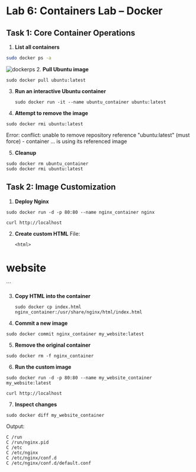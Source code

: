 # Lab 6: Containers Lab – Docker

## Task 1: Core Container Operations

1. **List all containers**  
 ```bash
 sudo docker ps -a
```
![dockerps](../screenshots/dockerps.PNG)
2. **Pull Ubuntu image**
 ```
 sudo docker pull ubuntu:latest
  ```
3. **Run an interactive Ubuntu container**
   ```
   sudo docker run -it --name ubuntu_container ubuntu:latest
   ```
4. **Attempt to remove the image**
 ```
 sudo docker rmi ubuntu:latest
  ```
  Error: conflict: unable to remove repository reference "ubuntu:latest" (must force) - container … is using its referenced image

5. **Cleanup**
```
sudo docker rm ubuntu_container
sudo docker rmi ubuntu:latest
```

## Task 2: Image Customization

1.  **Deploy Nginx**
```
sudo docker run -d -p 80:80 --name nginx_container nginx
```

```
curl http://localhost
```
2. **Create custom HTML**
   File:
   ```
   <html>
  <head><title>The best</title></head>
  <body><h1>website</h1></body>
</html>
```

3. **Copy HTML into the container**
   ```
   sudo docker cp index.html nginx_container:/usr/share/nginx/html/index.html
   ```
4.  **Commit a new image**

```
sudo docker commit nginx_container my_website:latest
```
5.  **Remove the original container**
```
sudo docker rm -f nginx_container
```
6. **Run the custom image**
```
sudo docker run -d -p 80:80 --name my_website_container my_website:latest
```
```
curl http://localhost
```
7. **Inspect changes**
```
sudo docker diff my_website_container
```
Output:
```
C /run
C /run/nginx.pid
C /etc
C /etc/nginx
C /etc/nginx/conf.d
C /etc/nginx/conf.d/default.conf
```
